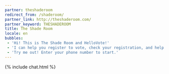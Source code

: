 ```yaml
---
partner: theshaderoom
redirect_from: /shaderoom/
partner_link: http://theshaderoom.com/
partner_keyword: THESHADEROOM
title: The Shade Room
locale: en
bubbles:
 - 'Hi! This is The Shade Room and HelloVote!'
 - 'I can help you register to vote, check your registration, and help your friends register'
 - 'Try me out! Enter your phone number to start.'
---
```

{% include chat.html %}



